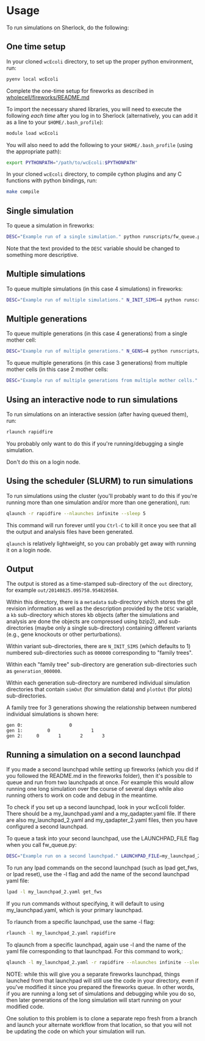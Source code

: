 Usage
======

To run simulations on Sherlock, do the following:

One time setup
--------------
In your cloned `wcEcoli` directory, to set up the proper python environment, run:

```bash
pyenv local wcEcoli
```

Complete the one-time setup for fireworks as described in [wholecell/fireworks/README.md](wholecell/fireworks/README.md)

To import the necessary shared libraries, you will need to execute the following *each time* after you log in to Sherlock (alternatively, you can add it as a line to your `$HOME/.bash_profile`):

```bash
module load wcEcoli
```

You will also need to add the following to your `$HOME/.bash_profile` (using the appropriate path):

```bash
export PYTHONPATH="/path/to/wcEcoli:$PYTHONPATH"
```

In your cloned `wcEcoli` directory, to compile cython plugins and any C functions with python bindings, run:

```bash
make compile
```

Single simulation
------------------

To queue a simulation in fireworks:

```bash
DESC="Example run of a single simulation." python runscripts/fw_queue.py
```

Note that the text provided to the `DESC` variable should be changed to something more descriptive.

Multiple simulations
--------------------

To queue multiple simulations (in this case 4 simulations) in fireworks:

```bash
DESC="Example run of multiple simulations." N_INIT_SIMS=4 python runscripts/fw_queue.py
```

Multiple generations
--------------------

To queue multiple generations (in this case 4 generations) from a single mother cell:

```bash
DESC="Example run of multiple generations." N_GENS=4 python runscripts/fw_queue.py
```

To queue multiple generations (in this case 3 generations) from multiple mother cells (in this case 2 mother cells:

```bash
DESC="Example run of multiple generations from multiple mother cells." N_GENS=3 N_INIT_SIMS=2 python runscripts/fw_queue.py
```


Using an interactive node to run simulations
--------------------------------------------

To run simulations on an interactive session (after having queued them), run:

```bash
rlaunch rapidfire
```

You probably only want to do this if you're running/debugging a single simulation.

Don't do this on a login node.

Using the scheduler (SLURM) to run simulations
-----------------------------------------------

To run simulations using the cluster (you'll probably want to do this if you're running more than one simulation and/or more than one generation), run:

```bash
qlaunch -r rapidfire --nlaunches infinite --sleep 5
```

This command will run forever until you `Ctrl-C` to kill it once you see that all the output and analysis files have been generated.

`qlaunch` is relatively lightweight, so you can probably get away with running it on a login node.


Output
------

The output is stored as a time-stamped sub-directory of the `out` directory, for example `out/20140825.095758.954820584`.

Within this directory, there is a `metadata` sub-directory which stores the git revision information as well as the description provided by the `DESC` variable, a `kb` sub-directory which stores kb objects (after the simulations and analysis are done the objects are compressed using bzip2), and sub-directories (maybe only a single sub-directory) containing different variants (e.g., gene knockouts or other perturbations).

Within variant sub-directories, there are `N_INIT_SIMS` (which defaults to 1) numbered sub-directories such as `000000` corresponding to "family trees".

Within each "family tree" sub-directory are generation sub-directories such as `generation_000000`.

Within each generation sub-directory are numbered individual simulation directories that contain `simOut` (for simulation data) and `plotOut` (for plots) sub-directories.

A family tree for 3 generations showing the relationship between numbered individual simulations is shown here:

```
gen 0:                 0
gen 1:         0               1
gen 2:     0       1       2       3
```



Running a simulation on a second launchpad
------

If you made a second launchpad while setting up fireworks (which you did if you followed the README.md in the fireworks folder),
then it's possible to queue and run from two launchpads at once. For example this would allow running one long simulation over
the course of several days while also running others to work on code and debug in the meantime.

To check if you set up a second launchpad, look in your wcEcoli folder. There should be a my_launchpad.yaml and a my_qadapter.yaml file.
If there are also my_launchpad_2.yaml and my_qadapter_2.yaml files, then you have configured a second launchpad.

To queue a task into your second launchpad, use the LAUNCHPAD_FILE flag when you call fw_queue.py:

```bash
DESC="Example run on a second launchpad." LAUNCHPAD_FILE=my_launchpad_2.yaml python runscripts/fw_queue.py
```

To run any lpad commands on the second launchpad (such as lpad get_fws, or lpad reset), use the -l flag and add the name of the second launchpad yaml file:

```bash
lpad -l my_launchpad_2.yaml get_fws
```

If you run commands without specifying, it will default to using my_launchpad.yaml, which is your primary launchpad.

To rlaunch from a specific launchpad, use the same -l flag:

```bash
rlaunch -l my_launchpad_2.yaml rapidfire
```

To qlaunch from a specific launchpad, again use -l and the name of the yaml file corresponding to that launchpad. For this command to work,:

```bash
qlaunch -l my_launchpad_2.yaml -r rapidfire --nlaunches infinite --sleep 5
```
NOTE: while this will give you a separate fireworks launchpad, things launched from that launchpad will still use the code in your
directory, even if you've modified it since you prepared the fireworks queue. In other words, if you are running a long set of 
simulations and debugging while you do so, then later generations of the long simulation will start running on your modified code.

One solution to this problem is to clone a separate repo fresh from a branch and launch your alternate workflow from that location,
so that you will not be updating the code on which your simulation will run.
